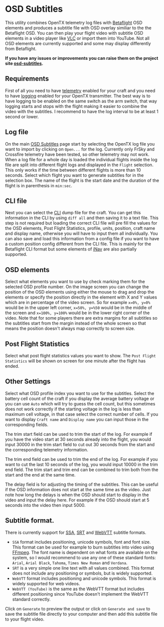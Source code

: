 # OSD Subtitles

This utility combines OpenTX telemetry log files with [Betaflight] OSD elements and produces a subtitle file with OSD overlay similiar to the the Betaflight OSD. You can then play your flight video with subtitle OSD elements in a video player like [VLC] or import them into YouTube. Not all OSD elements are currently supported and some may display differently from Betaflight.

**If you have any issues or improvements you can raise them on the project site [osd-subtitles].**

## Requirements
First of all you need to have [telemetry](https://oscarliang.com/sbus-smartport-telemetry-naze32/) enabled for your craft and you need to have [logging](https://oscarliang.com/log-gps-coordinates-taranis/) enabled for your OpenTX transmitter. The best way is to have logging to be enabled on the same switch as the arm switch, that way logging starts and stops with the flight making it easier to combine the video with the subtitles. I recommend to have the log interval to be at least 1 second or lower.

## Log file
On the main [OSD Subtitles] page start by selecting the OpenTX log file you want to import by clicking on `Open...` for the log. Currently only FrSky and Crossfire telemetry have been tested, so other telemetry may not work. When a log file for a whole day is loaded the individual flights inside the log file are split into different flight logs and displayed in the `Flight` selection. This only works if the time between different flights is more than 10 seconds. Select which flight you want to generate subtitles for in the selection box. The name of the flight is the start date and the duration of the flight is in parenthesis in `min:sec`.

## CLI file
Next you can select the [CLI](https://oscarliang.com/betaflight-cli-explained/) dump file for the craft. You can get this information in the CLI by using `diff all` and then saving it to a text file. This step is not required but loading the correct CLI file will pre fill the values for the OSD elements, Post Flight Statistics, profile, units, position, craft name and display name, otherwise you will have to input them all individually. You can also save and load this information from a config file if you want to have a custom position config different from the CLI file. This is mainly for the Betaflight CLI format but some elements of [iNav] are also partially supported.

## OSD elements
Select what elements you want to use by check marking them for the selected OSD profile number. On the image screen you can change the position of the OSD elements using either the mouse to drag and drop the elements or specify the position directly in the element with X and Y values which are in percentage of the video screen. So for example `x=0%, y=0%` would be in the upper left corner, `x=50%, y=%50` would be in the middle of the screen and `x=100%, y=100%` would be in the lower right corner of the video. Note that for some players there are extra margins for all subtitles so the subtitles start from the margin instead of the whole screen so that means the position doesn't always map correctly to screen size.

## Post Flight Statistics
Select what post flight statistics values you want to show. The `Post Flight Statistics` will be shown on screen for one minute after the flight has ended.

## Other Settings
Select what OSD profile index you want to use for the subtitles. Select the battery cell count of the craft if you display the average battery voltage or you can use `Auto` which will try to guess the cell count, but this sometimes does not work correctly if the starting voltage in the log is less than maximum cell voltage, in that case select the correct number of cells. If you want to display `Craft name` and `Display name` you can input those in the corresponding fields.

The trim start field can be used to trim the start of the log. For example if you have the video start at 30 seconds already into the flight, you would input 30000 in the trim start field to cut out 30 seconds from the start and the corresponding telemetry information.

The trim end field can be used to trim the end of the log. For example if you want to cut the last 10 seconds of the log, you would input 10000 in the trim end field. The trim start and trim end can be combined to trim both from the start and the end at the same time.

The delay field is for adjusting the timing of the subtitles. This can be useful if the OSD information does not start at the same time as the video. Just note how long the delays is when the OSD should start to display in the video and input the delay here. For example if the OSD should start at 5 seconds into the video then input 5000.

## Subtitle format.

There is currently support for [SSA], [SRT] and [WebVTT] subtitle formats.

- `SSA` format includes positioning, unicode symbols, font and font size. This format can be used for example to burn subtitles into video using [FFmpeg]. The font name is dependent on what fonts are available on the system, so I would recommend to use any one of these standard fonts: `Arial`, `Arial Black`, `Tahoma`, `Times New Roman` and `Verdana`.
- `SRT` is a very simple one line text with all values combined. This format does not include any positioning or symbols, but is widely supported.
- `WebVTT` format includes positioning and unicode symbols. This format is widely supported for web videos.
- `WebVTT (YouTube)` is the same as the WebVTT format but includes different positioning since YouTube doesn't implement the WebVTT standard correctly.

Click on `Generate` to preview the output or click on `Generate and save` to save the subtitle file directly to your computer and then add this subtitle file to your flight video.

[osd-subtitles]: https://github.com/kristjanbjarni/osd-subtitles/
[OSD Subtitles]: https://kristjanbjarni.github.io/osd-subtitles/
[Betaflight]: https://betaflight.com/
[VLC]: https://www.videolan.org
[SRT]: https://en.wikipedia.org/wiki/SubRip
[WebVTT]: https://www.w3.org/TR/webvtt1/
[SSA]: https://en.wikipedia.org/wiki/SubStation_Alpha
[FFmpeg]: https://trac.ffmpeg.org/wiki/HowToBurnSubtitlesIntoVideo
[iNav]: https://github.com/inavFlight/inav/wiki
